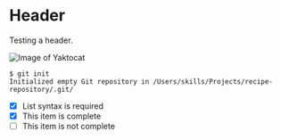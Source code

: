   # Header
  Testing a header.

  ![Image of Yaktocat](https://octodex.github.com/images/yaktocat.png)

  ```
  $ git init
  Initialized empty Git repository in /Users/skills/Projects/recipe-repository/.git/
  ```


- [x] List syntax is required
- [x] This item is complete
- [ ] This item is not complete
